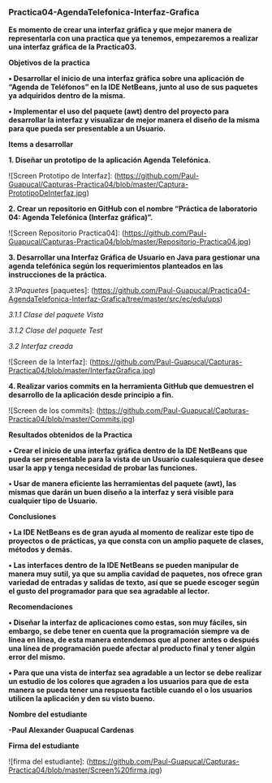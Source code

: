 ### Practica04-AgendaTelefonica-Interfaz-Grafica
**Es momento de crear una interfaz gráfica y que mejor manera de representarla con una practica que ya tenemos, empezaremos a realizar una interfaz gráfica de la Practica03.**

**Objetivos de la practica**

**•	Desarrollar el inicio de una interfaz gráfica sobre una aplicación de “Agenda de Teléfonos” en la IDE NetBeans, junto al uso de sus paquetes ya adquiridos dentro de la misma.**

**•	Implementar el uso del paquete (awt) dentro del proyecto para desarrollar la interfaz y visualizar de mejor manera el diseño de la misma para que pueda ser presentable a un Usuario.**

**Items a desarrollar**

**1.	Diseñar un prototipo de la aplicación Agenda Telefónica.**

![Screen Prototipo de Interfaz]: (https://github.com/Paul-Guapucal/Capturas-Practica04/blob/master/Captura-PrototipoDeInterfaz.jpg)

**2.	Crear un repositorio en GitHub con el nombre “Práctica de laboratorio 04: Agenda Telefónica (Interfaz gráfica)”.**

![Screen Repositorio Practica04]: (https://github.com/Paul-Guapucal/Capturas-Practica04/blob/master/Repositorio-Practica04.jpg)

**3.	Desarrollar una Interfaz Gráfica de Usuario en Java para gestionar una agenda telefónica según los requerimientos planteados en las instrucciones de la práctica.**

*3.1Paquetes*
[paquetes]: (https://github.com/Paul-Guapucal/Practica04-AgendaTelefonica-Interfaz-Grafica/tree/master/src/ec/edu/ups)

*3.1.1 Clase del paquete Vista*

[clase VentanaUsuario]: (https://github.com/Paul-Guapucal/Practica04-AgendaTelefonica-Interfaz-Grafica/blob/master/src/ec/edu/ups/vista/VentanaUsuario.java)

*3.1.2 Clase del paquete Test*

[clase VentanaAgenda]: (https://github.com/Paul-Guapucal/Practica04-AgendaTelefonica-Interfaz-Grafica/blob/master/src/ec/edu/ups/test/VentanaAgenda.java)

*3.2 Interfaz creada*

![Screen de la Interfaz]: (https://github.com/Paul-Guapucal/Capturas-Practica04/blob/master/InterfazGrafica.jpg)

**4.	Realizar varios commits en la herramienta GitHub que demuestren el desarrollo de la aplicación desde principio a fin.**

![Screen de los commits]: (https://github.com/Paul-Guapucal/Capturas-Practica04/blob/master/Commits.jpg)

**Resultados obtenidos de la Practica**

**•	Crear el inicio de una interfaz gráfica dentro de la IDE NetBeans que pueda ser presentable para la vista de un Usuario cualesquiera que desee usar la app y tenga necesidad de probar las funciones.**

**•	Usar de manera eficiente las herramientas del paquete (awt), las mismas que darán un buen diseño a la interfaz y será visible para cualquier tipo de Usuario.**

**Conclusiones**

**•	La IDE NetBeans es de gran ayuda al momento de realizar este tipo de proyectos o de prácticas, ya que consta con un amplio paquete de clases, métodos y demás.**

**•	Las interfaces dentro de la IDE NetBeans se pueden manipular de manera muy sutil, ya que su amplia cavidad de paquetes, nos ofrece gran variedad de entradas y salidas de texto, así que se puede escoger según el gusto del programador para que sea agradable al lector.**

**Recomendaciones**

**•	Diseñar la interfaz de aplicaciones como estas, son muy fáciles, sin embargo, se debe tener en cuenta que la programación siempre va de línea en línea, de esta manera entendemos que al poner antes o después una línea de programación puede afectar al producto final y tener algún error del mismo.**

**•	Para que una vista de interfaz sea agradable a un lector se debe realizar un estudio de los colores que agraden a los usuarios para que de esta manera se pueda tener una respuesta factible cuando el o los usuarios utilicen la aplicación y den su visto bueno.**

**Nombre del estudiante**

**-Paul Alexander Guapucal Cardenas**

**Firma del estudiante**

![firma del estudiante]: (https://github.com/Paul-Guapucal/Capturas-Practica04/blob/master/Screen%20firma.jpg)
